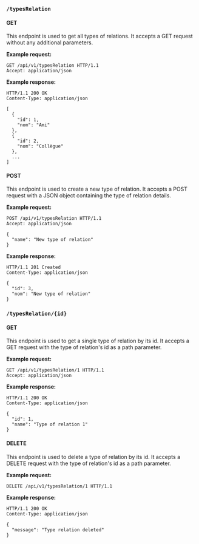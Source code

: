 ### `/typesRelation`

#### GET

This endpoint is used to get all types of relations. It accepts a GET request without any additional parameters.

**Example request:**

```http
GET /api/v1/typesRelation HTTP/1.1
Accept: application/json
```

**Example response:**
```http
HTTP/1.1 200 OK
Content-Type: application/json

[
  {
    "id": 1,
    "nom": "Ami"
  },
  {
    "id": 2,
    "nom": "Collègue"
  },
  ...
]
```

#### POST

This endpoint is used to create a new type of relation. It accepts a POST request with a JSON object containing the type of relation details.

**Example request:**
```http
POST /api/v1/typesRelation HTTP/1.1
Accept: application/json

{
  "name": "New type of relation"
}
```

**Example response:**
```http
HTTP/1.1 201 Created
Content-Type: application/json

{
  "id": 3,
  "nom": "New type of relation"
}
```

### `/typesRelation/{id}`

#### GET

This endpoint is used to get a single type of relation by its id. It accepts a GET request with the type of relation's id as a path parameter.

**Example request:**

```http
GET /api/v1/typesRelation/1 HTTP/1.1
Accept: application/json
```

**Example response:**

```http
HTTP/1.1 200 OK
Content-Type: application/json

{
  "id": 1,
  "name": "Type of relation 1"
}
```

#### DELETE

This endpoint is used to delete a type of relation by its id. It accepts a DELETE request with the type of relation's id as a path parameter.

**Example request:**

```http
DELETE /api/v1/typesRelation/1 HTTP/1.1
```

**Example response:**

```http
HTTP/1.1 200 OK
Content-Type: application/json

{
  "message": "Type relation deleted"
}
```